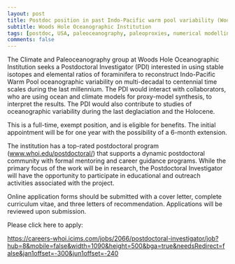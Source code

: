 ```yaml
---
layout: post
title: Postdoc position in past Indo-Pacific warm pool variability (Woods Hole, Massachusetts)
subtitle: Woods Hole Oceanographic Institution
tags: [postdoc, USA, paleoceanography, paleoproxies, numerical modelling]
comments: false
---
```

The Climate and Paleoceanography group at Woods Hole Oceanographic Institution seeks a Postdoctoral Investigator (PDI) interested in using stable isotopes and elemental ratios of foraminifera to reconstruct Indo-Pacific Warm Pool oceanographic variability on multi-decadal to centennial time scales during the last millennium. The PDI would interact with collaborators, who are using ocean and climate models for proxy-model synthesis, to interpret the results. The PDI would also contribute to studies of oceanographic variability during the last deglaciation and the Holocene.

This is a full-time, exempt position, and is eligible for benefits. The initial appointment will be for one year with the possibility of a 6-month extension.

The institution has a top-rated postdoctoral program (www.whoi.edu/postdoctoral/) that supports a dynamic postdoctoral community with formal mentoring and career guidance programs. While the primary focus of the work will be in research, the Postdoctoral Investigator will have the opportunity to participate in educational and outreach activities associated with the project.

Online application forms should be submitted with a cover letter, complete curriculum vitae, and three letters of recommendation. Applications will be reviewed upon submission.

Please click here to apply:

https://careers-whoi.icims.com/jobs/2066/postdoctoral-investigator/job?hub=8&mobile=false&width=1090&height=500&bga=true&needsRedirect=false&jan1offset=-300&jun1offset=-240
